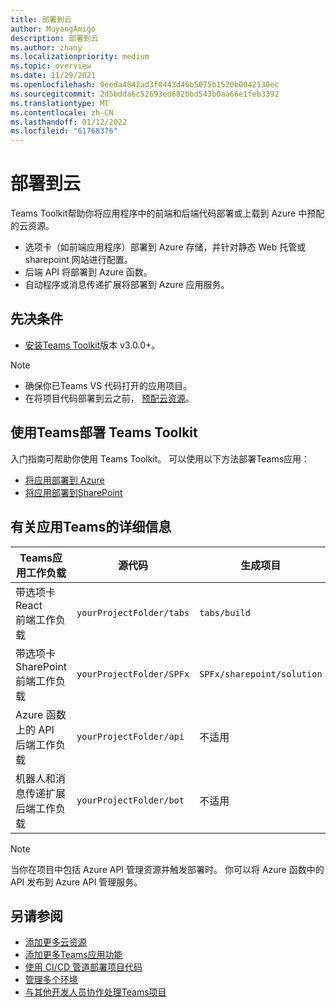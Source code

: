 ```yaml
---
title: 部署到云
author: MuyangAmigo
description: 部署到云
ms.author: zhany
ms.localizationpriority: medium
ms.topic: overview
ms.date: 11/29/2021
ms.openlocfilehash: 0eeda4842ad3f0443d46b5075b1520b0042130ec
ms.sourcegitcommit: 2d5bdda6c52693ed682bbd543b0aa66e1feb3392
ms.translationtype: MT
ms.contentlocale: zh-CN
ms.lasthandoff: 01/12/2022
ms.locfileid: "61768376"
---
```

# <a name="deploy-to-the-cloud"></a>部署到云

Teams Toolkit帮助你将应用程序中的前端和后端代码部署或上载到 Azure 中预配的云资源。

* 选项卡（如前端应用程序）部署到 Azure 存储，并针对静态 Web 托管或 sharepoint 网站进行配置。
* 后端 API 将部署到 Azure 函数。
* 自动程序或消息传递扩展将部署到 Azure 应用服务。

## <a name="prerequisite"></a>先决条件

* [安装Teams Toolkit](https://marketplace.visualstudio.com/items?itemName=TeamsDevApp.ms-teams-vscode-extension)版本 v3.0.0+。

> [!NOTE]
> * 确保你已Teams VS 代码打开的应用项目。
> * 在将项目代码部署到云之前， [预配云资源](provision.md)。

## <a name="deploy-teams-apps-using-teams-toolkit"></a>使用Teams部署 Teams Toolkit

入门指南可帮助你使用 Teams Toolkit。 可以使用以下方法部署Teams应用：
* [将应用部署到 Azure](/microsoftteams/platform/sbs-gs-javascript?tabs=vscode%2Cvsc%2Cviscode%2Cvcode&tutorial-step=8&branch)
* [将应用部署到SharePoint](/microsoftteams/platform/sbs-gs-spfx?tabs=vscode%2Cviscode&tutorial-step=4&branch)

## <a name="details-on-teams-app-workload"></a>有关应用Teams的详细信息

| Teams应用工作负载 | 源代码 | 生成项目| 目标资源 |
|-------------|----------|---------------|---------------|
|带选项卡React </br> 前端工作负载| `yourProjectFolder/tabs`| `tabs/build` |Azure 存储 |
|带选项卡SharePoint </br> 前端工作负载 | `yourProjectFolder/SPFx`| `SPFx/sharepoint/solution` |SharePoint应用程序目录 |
|Azure 函数上的 API </br> 后端工作负载 | `yourProjectFolder/api`| 不适用 |Azure 函数 |
|机器人和消息传递扩展 </br> 后端工作负载 | `yourProjectFolder/bot` | 不适用 | Azure 应用服务 |

> [!NOTE]
> 当你在项目中包括 Azure API 管理资源并触发部署时。 你可以将 Azure 函数中的 API 发布到 Azure API 管理服务。

## <a name="see-also"></a>另请参阅

* [添加更多云资源](add-resource.md)
* [添加更多Teams应用功能](add-capability.md)
* [使用 CI/CD 管道部署项目代码](use-CICD-template.md)
* [管理多个环境](TeamsFx-multi-env.md)
* [与其他开发人员协作处理Teams项目](TeamsFx-collaboration.md)
